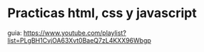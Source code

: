 # Practicas html, css y javascript

guia: https://www.youtube.com/playlist?list=PLgBH1CvjOA63Xvt0BaeQ7zL4KXX96Wbgp